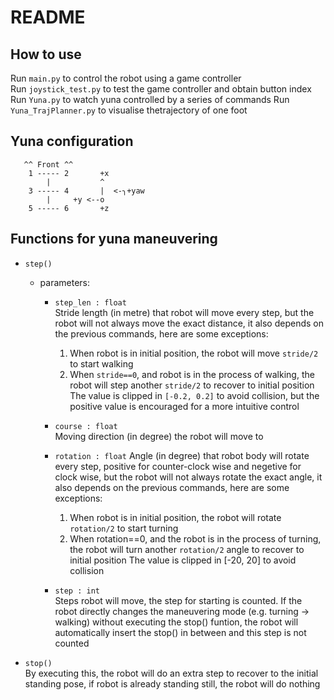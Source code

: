 # README
## How to use

Run `main.py` to control the robot using a game controller  
Run `joystick_test.py` to test the game controller and obtain button index  
Run `Yuna.py` to watch yuna controlled by a series of commands 
Run `Yuna_TrajPlanner.py` to visualise thetrajectory of one foot

## Yuna configuration

       ^^ Front ^^   
        1 ----- 2       +x  
            |           ^  
        3 ----- 4       |  <-╮+yaw   
            |     +y <--o    
        5 ----- 6       +z     

## Functions for yuna maneuvering
- `step()`
    - parameters:
        - `step_len : float`  
        Stride length (in metre) that robot will move every step, but the robot will not always move the exact distance, it also depends on the previous commands, here are some exceptions:
            1. When robot is in initial position, the robot will move `stride/2` to start walking
            2. When `stride==0`, and robot is in the process of walking, the robot will step another `stride/2` to recover to initial position
        The value is clipped in `[-0.2, 0.2]` to avoid collision, but the positive value is encouraged for a more intuitive control  

        - `course : float`  
        Moving direction (in degree) the robot will move to  

        - `rotation : float`
        Angle (in degree) that robot body will rotate every step, positive for counter-clock wise and negetive for clock wise, but the robot will not always rotate the exact angle, it also depends on the previous commands, here are some exceptions:  
            1. When robot is in initial position, the robot will rotate `rotation/2` to start turning  
            2. When rotation==0, and the robot is in the process of turning, the robot will turn another `rotation/2` angle to recover to initial position
        The value is clipped in [-20, 20] to avoid collision 
            

        - `step : int`  
        Steps robot will move, the step for starting is counted. If the robot directly changes the maneuvering mode (e.g. turning -> walking) without executing the stop() funtion, the robot will automatically insert the stop() in between and this step is not counted    

- `stop()`  
    By executing this, the robot will do an extra step to recover to the initial standing pose, if robot is already standing still, the robot will do nothing  

